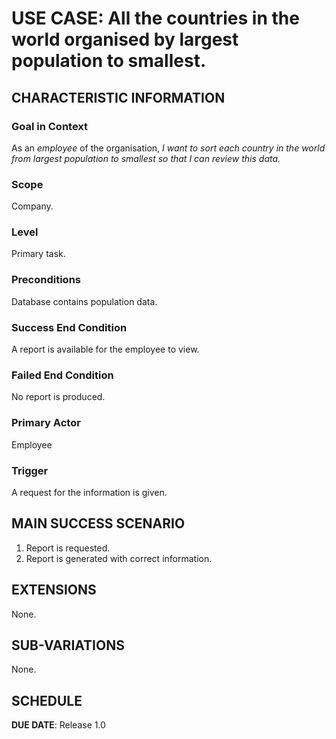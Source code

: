 # USE CASE: All the countries in the world organised by largest population to smallest.

## CHARACTERISTIC INFORMATION

### Goal in Context

As an *employee* of the organisation, *I want to sort each country in the world from largest population to smallest so that I can review this data.*

### Scope

Company.

### Level

Primary task.

### Preconditions

Database contains population data.

### Success End Condition

A report is available for the employee to view.

### Failed End Condition

No report is produced.

### Primary Actor

Employee

### Trigger

A request for the information is given.

## MAIN SUCCESS SCENARIO

1. Report is requested.
2. Report is generated with correct information.

## EXTENSIONS

None.

## SUB-VARIATIONS

None.

## SCHEDULE

**DUE DATE**: Release 1.0
